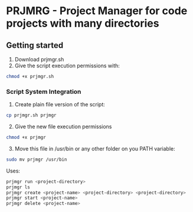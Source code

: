 # PRJMRG - Project Manager for code projects with many directories

## Getting started

1. Download prjmgr.sh
1. Give the script execution permissions with:

```bash
chmod +x prjmgr.sh
```

### Script System Integration

1. Create plain file version of the script:

```bash
cp prjmgr.sh prjmgr
```

2. Give the new file execution permissions

```bash
chmod +x prjmgr
```

3. Move this file in /usr/bin or any other folder on you PATH variable:

```bash
sudo mv prjmgr /usr/bin
```

Uses:

```bash
prjmgr run <project-directory>
prjmgr ls
prjmgr create <project-name> <project-directory> <project-directory>
prjmgr start <project-name>
prjmgr delete <project-name>
```

